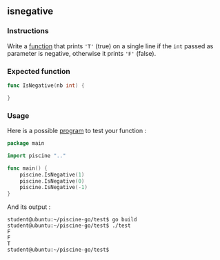 ## isnegative

### Instructions

Write a [function](TODO-LINK) that prints `'T'` (true) on a single line if the `int` passed as parameter is negative, otherwise it prints `'F'` (false).

### Expected function

```go
func IsNegative(nb int) {

}
```

### Usage

Here is a possible [program](TODO-LINK) to test your function :

```go
package main

import piscine ".."

func main() {
	piscine.IsNegative(1)
	piscine.IsNegative(0)
	piscine.IsNegative(-1)
}
```

And its output :

```console
student@ubuntu:~/piscine-go/test$ go build
student@ubuntu:~/piscine-go/test$ ./test
F
F
T
student@ubuntu:~/piscine-go/test$
```
